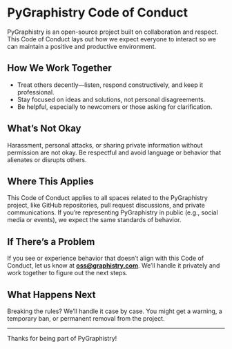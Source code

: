 # PyGraphistry Code of Conduct

PyGraphistry is an open-source project built on collaboration and respect. This Code of Conduct lays out how we expect everyone to interact so we can maintain a positive and productive environment.

## How We Work Together

- Treat others decently—listen, respond constructively, and keep it professional.
- Stay focused on ideas and solutions, not personal disagreements.
- Be helpful, especially to newcomers or those asking for clarification.

## What’s Not Okay

Harassment, personal attacks, or sharing private information without permission are not okay. Be respectful and avoid language or behavior that alienates or disrupts others.

## Where This Applies

This Code of Conduct applies to all spaces related to the PyGraphistry project, like GitHub repositories, pull request discussions, and private communications. If you’re representing PyGraphistry in public (e.g., social media or events), we expect the same standards of behavior.

## If There’s a Problem

If you see or experience behavior that doesn’t align with this Code of Conduct, let us know at **[oss@graphistry.com](mailto:oss@graphistry.com)**. We’ll handle it privately and work together to figure out the next steps.

## What Happens Next

Breaking the rules? We’ll handle it case by case. You might get a warning, a temporary ban, or permanent removal from the project.

---

Thanks for being part of PyGraphistry!
